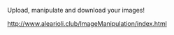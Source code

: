 Upload, manipulate and download your images!

http://www.alearioli.club/ImageManipulation/index.html
